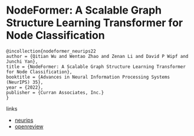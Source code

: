 # NodeFormer: A Scalable Graph Structure Learning Transformer for Node Classification

```
@incollection{nodeformer_neurips22
author = {Qitian Wu and Wentao Zhao and Zenan Li and David P Wipf and Junchi Yan},
title = {NodeFormer: A Scalable Graph Structure Learning Transformer for Node Classification},
booktitle = {Advances in Neural Information Processing Systems (NeurIPS) 35},
year = {2022},
publisher = {Curran Associates, Inc.}
}
```

links
- [neurips](https://nips.cc/Conferences/2022/Schedule?showEvent=54272)
- [openreview](https://openreview.net/forum?id=sMezXGG5So)
